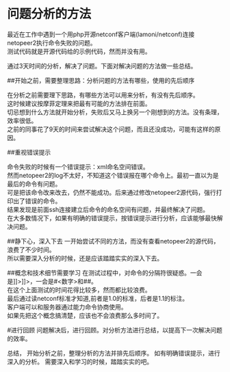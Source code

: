 问题分析的方法
===

最近在工作中遇到一个用php开源netconf客户端(lamoni/netconf)连接netopeer2执行命令失败的问题。<br/>
测试代码就是开源代码给的示例代码，然而并没有用。


通过3天时间的分析，解决了问题。下面对解决问题的方法做一些总结。


##开始之前，需要整理思路：分析问题的方法有哪些，使用的先后顺序

在分析之前需要理下思路，有哪些方法可以用来分析，有没有先后顺序。<br/>
这时候建议按摩菲定理来把最有可能的方法排在前面。<br/>
切忌想到什么方法就开始分析，失败后又马上换另一个刚想到的方法。没有条理，效率很低。<br/>
之前的同事花了9天的时间来尝试解决这个问题，而且还没成功，可能有这样的原因。<br/>

##重视错误提示

命令失败的时候有一个错误提示：xml命名空间错误。<br/>
然而netopeer2的log不太好，不知道这个错误报在哪个命令上。最初一直以为是最后的<get-config>命令有问题。<br/>
可是把该命令改来改去，仍然不能成功。后来通过修改netopeer2源代码，强行打印出了错误的命令。<br/>
结果发现是前面ssh连接建立后<hello>命令的命名空间有问题，并最终解决了问题。<br/>
在大多数情况下，如果有明确的错误提示，按错误提示进行分析，应该能够最快解决问题。
  
##静下心，深入下去
一开始尝试不同的方法，而没有查看netopeer2的源代码，浪费了不少时间。<br/>
所以需要深入分析的时候，还是应该踏踏实实的深入下去。

##概念和技术细节需要学习
在测试过程中，对命令的分隔符很疑惑。一会是]]>]]>，一会是#<数字>和##。<br/>
在这个上面测试的时间花得比较多，然而都比较浪费。<br/>
最后通过读netconf标准才知道,前者是1.0的标准，后者是1.1的标注。<br/>
客户端可以和服务器通过能力命令协商使用。<br/>
如果先把这个概念搞清楚，应该也不会浪费那么多时间了。

#进行回顾
问题解决后，进行回顾。对分析方法进行总结，以提高下一次解决问题的效率。

总结，
开始分析之前，整理分析的方法并排先后顺序。
如有明确错误提示，进行深入的分析。
需要深入和学习的时候，踏踏实实的吧。
